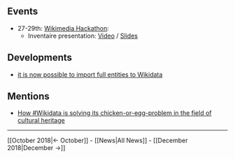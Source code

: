 <!-- LANG:EN, title="November 2018"-->

## Events
* 27-29th: [Wikimedia Hackathon](https://meta.wikimedia.org/wiki/WikiCite_2018):
  * Inventaire presentation: [Video](https://www.youtube.com/watch?v=4CZDJ2uHrTk&t=3864) / [Slides](https://inventaire.github.io/wikicite-2018)

## Developments
* [it is now possible to import full entities to Wikidata](https://github.com/inventaire/inventaire/issues/104)

## Mentions
* [How #Wikidata is solving its chicken-or-egg-problem in the field of cultural heritage](https://www.societybyte.swiss/2018/11/07/how-wikidata-is-solving-its-chicken-or-egg-problem-in-the-field-of-cultural-heritage/)

<hr>

[[October 2018|← October]] - [[News|All News]] - [[December 2018|December →]]
